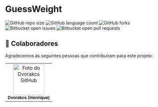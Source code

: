 # GuessWeight

![GitHub repo size](https://img.shields.io/github/repo-size/Dvorakcs/GuessWeight?style=for-the-badge)
![GitHub language count](https://img.shields.io/github/languages/count/Dvorakcs/GuessWeight?style=for-the-badge)
![GitHub forks](https://img.shields.io/github/forks/Dvorakcs/GuessWeight?style=for-the-badge)
![Bitbucket open issues](https://img.shields.io/bitbucket/issues/Dvorakcs/GuessWeight?style=for-the-badge)
![Bitbucket open pull requests](https://img.shields.io/bitbucket/pr-raw/Dvorakcs/GuessWeight?style=for-the-badge)



## 🤝 Colaboradores

Agradecemos às seguintes pessoas que contribuíram para este projeto:

<table>
  <tr>
    <td align="center">
      <a href="#">
        <img src="https://avatars.githubusercontent.com/u/80294621?v=4" width="100px;" alt="Foto do Dvorakcs GitHub"/><br>
        <sub>
          <b>Dvorakcs (Henrique)</b>
        </sub>
      </a>
    </td>
  </tr>
</table>